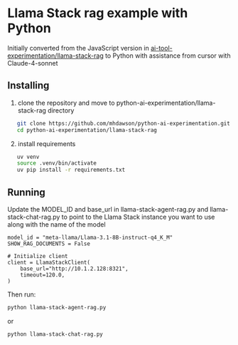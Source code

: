 # Llama Stack rag example with Python

Initially converted from the JavaScript version in
[ai-tool-experimentation/llama-stack-rag](https://github.com/mhdawson/ai-tool-experimentation/tree/main/llama-stack-rag)
to Python with assistance from cursor with Claude-4-sonnet 

## Installing

1) clone the repository and move to python-ai-experimentation/llama-stack-rag
   directory

```bash
   git clone https://github.com/mhdawson/python-ai-experimentation.git
   cd python-ai-experimentation/llama-stack-rag
```

2) install requirements 

```bash
   uv venv
   source .venv/bin/activate
   uv pip install -r requirements.txt
```

## Running

Update the MODEL_ID and base_url in llama-stack-agent-rag.py and
llama-stack-chat-rag.py to point to the Llama Stack instance you
want to use along with the name of the model 

```
model_id = "meta-llama/Llama-3.1-8B-instruct-q4_K_M"
SHOW_RAG_DOCUMENTS = False

# Initialize client
client = LlamaStackClient(
    base_url="http://10.1.2.128:8321",
    timeout=120.0,
)
```

Then run:

```bash
python llama-stack-agent-rag.py
```

or

```bash
python llama-stack-chat-rag.py
```
